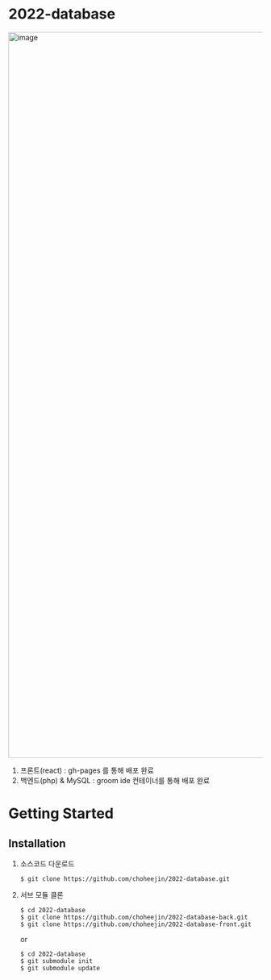 # 2022-database

<img width="1440" alt="image" src="https://user-images.githubusercontent.com/74577803/208301309-da332806-948d-4cd1-b6a0-6ac81c384f1c.png">


1. 프론트(react) : gh-pages 를 통해 배포 완료
2. 백엔드(php) & MySQL : groom ide 컨테이너를 통해 배포 완료

# Getting Started

## Installation
1. 소스코드 다운로드
    ``` shell
    $ git clone https://github.com/choheejin/2022-database.git
    ```
2. 서브 모듈 클론
    ``` shell
    $ cd 2022-database
    $ git clone https://github.com/choheejin/2022-database-back.git
    $ git clone https://github.com/choheejin/2022-database-front.git
    ```
    or
    ```shell
    $ cd 2022-database
    $ git submodule init
    $ git submodule update
    ```
